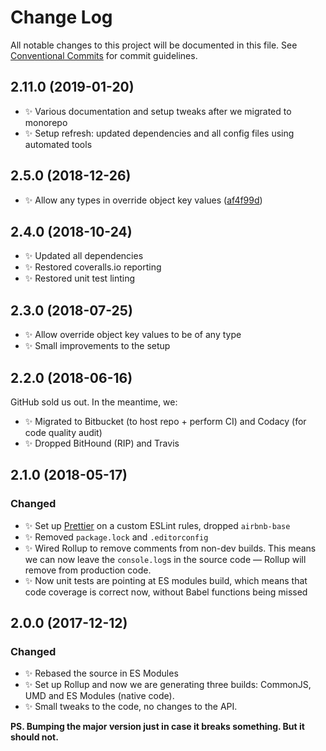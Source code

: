 # Change Log

All notable changes to this project will be documented in this file.
See [Conventional Commits](https://conventionalcommits.org) for commit guidelines.

## 2.11.0 (2019-01-20)

* ✨ Various documentation and setup tweaks after we migrated to monorepo
* ✨ Setup refresh: updated dependencies and all config files using automated tools

## 2.5.0 (2018-12-26)

* ✨ Allow any types in override object key values ([af4f99d](https://gitlab.com/codsen/codsen/tree/master/packages/object-boolean-combinations/commits/af4f99d))

## 2.4.0 (2018-10-24)

* ✨ Updated all dependencies
* ✨ Restored coveralls.io reporting
* ✨ Restored unit test linting

## 2.3.0 (2018-07-25)

* ✨ Allow override object key values to be of any type
* ✨ Small improvements to the setup

## 2.2.0 (2018-06-16)

GitHub sold us out. In the meantime, we:

* ✨ Migrated to Bitbucket (to host repo + perform CI) and Codacy (for code quality audit)
* ✨ Dropped BitHound (RIP) and Travis

## 2.1.0 (2018-05-17)

### Changed

* ✨ Set up [Prettier](https://prettier.io) on a custom ESLint rules, dropped `airbnb-base`
* ✨ Removed `package.lock` and `.editorconfig`
* ✨ Wired Rollup to remove comments from non-dev builds. This means we can now leave the `console.log`s in the source code — Rollup will remove from production code.
* ✨ Now unit tests are pointing at ES modules build, which means that code coverage is correct now, without Babel functions being missed

## 2.0.0 (2017-12-12)

### Changed

* ✨ Rebased the source in ES Modules
* ✨ Set up Rollup and now we are generating three builds: CommonJS, UMD and ES Modules (native code).
* ✨ Small tweaks to the code, no changes to the API.

**PS. Bumping the major version just in case it breaks something. But it should not.**
